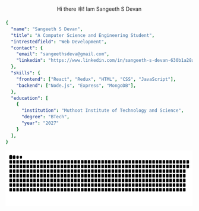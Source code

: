 <div align="center">
<p>Hi there 🕸️! Iam Sangeeth S Devan</p>
</div>

```yaml
{
  "name": "Sangeeth S Devan",
  "title": "A Computer Science and Engineering Student",
  "intrestedfield": "Web Development",
  "contact": {
    "email": "sangeethsdeva@gmail.com",
    "linkedin": "https://www.linkedin.com/in/sangeeth-s-devan-630b1a28a",
  },
  "skills": {
    "frontend": ["React", "Redux", "HTML", "CSS", "JavaScript"],
    "backend": ["Node.js", "Express", "MongoDB"],
  },
  "education": [
    {
      "institution": "Muthoot Institute of Technology and Science",
      "degree": "BTech",
      "year": "2027"
    }
  ],
}
```
<div align="center">
  <img src="https://raw.githubusercontent.com/zanepearton/zanepearton/output/github-contribution-grid-snake-dark.svg#gh-dark-mode-only" style="height:150px;">
</div>
